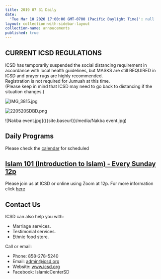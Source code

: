 ```yaml
---
title: 2019 07 31 Daily
date:
  'Tue Mar 10 2020 17:00:00 GMT-0700 (Pacific Daylight Time)': null
layout: collection-with-sidebar-layout
collection-name: annoucements
published: true
---
```

## CURRENT ICSD REGULATIONS
ICSD has temporarily suspended the social distancing requirement in accordance with local health guidelines, but MASKS are still REQUIRED in ICSD and prayer rugs are highly recommended.  
Registration is not required for Jumuah at this time.  
(Please keep in mind that ICSD may need to go back to distancing if the situation changes.) 

![IMG_3815.jpg]({{site.baseurl}}/media/IMG_3815.jpg)

![220520SDBD.png]({{site.baseurl}}/media/220520SDBD.png)

![Nakba event.jpg]({{site.baseurl}}/media/Nakba event.jpg)

## Daily Programs
Please check the [calendar](http://www.icsd.org/calendar) for scheduled 

## [Islam 101 (Introduction to Islam) - Every Sunday 12p](https://www.icsd.org/events/islam-101-introduction-to-islam-every-sunday-12p)  
Please join us at ICSD or online using Zoom at 12p. For more information click [here](https://www.icsd.org/events/islam-101-introduction-to-islam-every-sunday-12p) 

## Contact Us  
ICSD can also help you with:  
* Marriage services.  
* Testimonial services.  
* Ethnic food store.  

Call or email:  
- Phone: 858-278-5240  
- Email: admin@icsd.org  
- Website: www.icsd.org  
- Facebook: IslamicCenterSD
